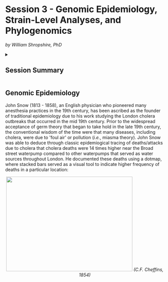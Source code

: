 # Session 3 - Genomic Epidemiology, Strain-Level Analyses, and Phylogenomics
*by William Shropshire, PhD*

<details>
 <summary>
  
  ## Session Summary</summary>
 <p></p>
 
  * Genomic Epidemiology
   
    * History
    
      * London Cholera Epidemic of 1850s
      
        * RStudio example
  
  * Strain-level Analyses
  
  * Phylogenomics

</details>

## Genomic Epidemiology
John Snow (1813 - 1858), an English physician who pioneered many anesthesia practices in the 19th century, has been ascribed as the founder of traditional epidemiology due to his work studying the London cholera outbreaks that occurred in the mid 19th century. Prior to the widespread acceptance of germ theory that began to take hold in the late 19th century, the conventional wisdom of the time were that many diseases, including cholera, were due to 'foul air' or pollution (*i.e.*, miasma theory). John Snow was able to deduce through classic epidemiogical tracing of deaths/attacks due to cholera that cholera deaths were 14 times higher near the Broad street waterpump compared to other waterpumps that served as water sources throughout London. He documented these deaths using a dotmap, where stacked bars served as a visual tool to indicate higher frequency of deaths in a particular location: 
<p align="center">
<img src="[https://github.com/treangenlab/radmicrobes/assets/28576450/bf4a90cb-64f7-4f0b-b791-a623fc8fd3eb](https://en.wikipedia.org/wiki/John_Snow#/media/File:Snow-cholera-map-1.jpg)https://en.wikipedia.org/wiki/John_Snow#/media/File:Snow-cholera-map-1.jpg" width="400" height="300">
<em>(C.F. Cheffins, 1854)</em>
</p>
